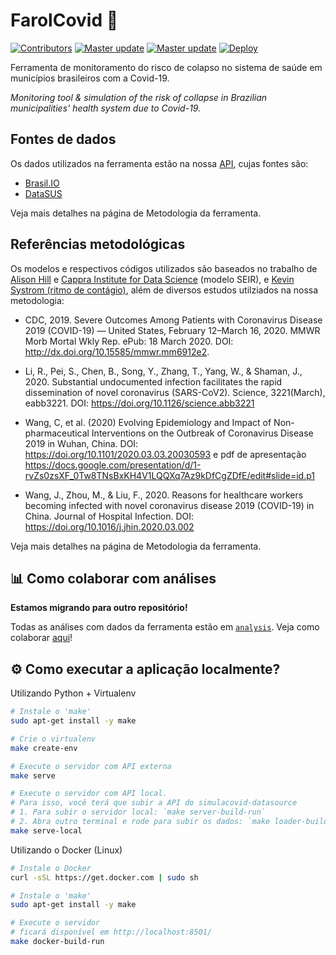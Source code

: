 # FarolCovid 🚦

<p align="left">
<!-- <a href="https://github.com/psf/black"><img alt="Code style: black" src="https://img.shields.io/badge/code%20style-black-000000.svg"></a> -->
<a href="https://github.com/ImpulsoGov/simulacovid-datasource/graphs/contributors"><img alt="Contributors" src="https://img.shields.io/github/contributors/ImpulsoGov/simulacovid"></a> <a href=""><img alt="Master update" src="https://img.shields.io/github/last-commit/ImpulsoGov/simulacovid/master?label=last%20commit%20%28master%29"></a> <a href=""><img alt="Master update" src="https://img.shields.io/github/last-commit/ImpulsoGov/simulacovid/stable?label=last%20updated%20%28stable%29"></a> <a href=""><img alt="Deploy" src="https://img.shields.io/github/deployments/ImpulsoGov/simulacovid/simulacovid-production?label=deploy%20status%20%28stable%29"></a>
</p>

Ferramenta de monitoramento do risco de colapso no sistema de saúde em municípios brasileiros com a Covid-19.

_Monitoring tool & simulation of the risk of collapse in Brazilian municipalities' health system due to Covid-19._


## Fontes de dados

Os dados utilizados na ferramenta estão na nossa [API](http://datasource.coronacidades.org/br/), cujas fontes são:
- [Brasil.IO](http://brasil.io)
- [DataSUS](https://datasus.saude.gov.br/)

Veja mais detalhes na página de Metodologia da ferramenta.

## Referências metodológicas

Os modelos e respectivos códigos utilizados são baseados no trabalho de <a href="https://github.com/alsnhll/SEIR_COVID19">Alison Hill</a> e <a href="https://www.cappra.institute">Cappra Institute for Data Science</a> (modelo SEIR), e [Kevin Systrom (ritmo de contágio)](https://github.com/k-sys/covid-19/blob/master/Realtime%20R0.ipynb), além de diversos estudos utilziados na nossa metodologia:

- CDC, 2019. Severe Outcomes Among Patients with Coronavirus Disease 2019 (COVID-19) — United States, February 12–March 16, 2020. MMWR Morb Mortal Wkly Rep. ePub: 18 March 2020. DOI: http://dx.doi.org/10.15585/mmwr.mm6912e2.

- Li, R., Pei, S., Chen, B., Song, Y., Zhang, T., Yang, W., & Shaman, J., 2020. Substantial undocumented infection facilitates the rapid dissemination of novel coronavirus (SARS-CoV2). Science, 3221(March), eabb3221. DOI: https://doi.org/10.1126/science.abb3221

- Wang, C, et al. (2020) Evolving Epidemiology and Impact of Non-pharmaceutical Interventions on the Outbreak of Coronavirus Disease 2019 in Wuhan, China. DOI: https://doi.org/10.1101/2020.03.03.20030593 e pdf de apresentação https://docs.google.com/presentation/d/1-rvZs0zsXF_0Tw8TNsBxKH4V1LQQXq7Az9kDfCgZDfE/edit#slide=id.p1

- Wang, J., Zhou, M., & Liu, F., 2020. Reasons for healthcare workers becoming infected with novel coronavirus disease 2019 (COVID-19) in China. Journal of Hospital Infection. DOI: https://doi.org/10.1016/j.jhin.2020.03.002

Veja mais detalhes na página de Metodologia da ferramenta.

## 📊 Como colaborar com análises

**Estamos migrando para outro repositório!**

Todas as análises com dados da ferramenta estão em [`analysis`](/analysis). Veja como colaborar [aqui](/src/analysis/README.md)!


## ⚙️ Como executar a aplicação localmente?

Utilizando Python + Virtualenv

```bash
# Instale o 'make'
sudo apt-get install -y make

# Crie o virtualenv
make create-env

# Execute o servidor com API externa
make serve

# Execute o servidor com API local. 
# Para isso, você terá que subir a API do simulacovid-datasource
# 1. Para subir o servidor local: `make server-build-run`
# 2. Abra outro terminal e rode para subir os dados: `make loader-build-run`
make serve-local
```

Utilizando o Docker (Linux)

```bash
# Instale o Docker
curl -sSL https://get.docker.com | sudo sh

# Instale o 'make'
sudo apt-get install -y make

# Execute o servidor
# ficará disponível em http://localhost:8501/
make docker-build-run
```
